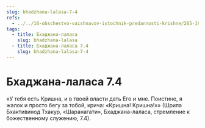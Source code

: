 ```yaml
---
slug: bhadzhana-lalasa-7-4
refs:
  - ../../16-obschestvo-vaishnavov-istochnik-predannosti-krishne/265-1982-11-05-b3-c-obshhenie-s-vajshnavami-pozvolit-dostich-tseli-chelovecheskoj-zhizni.md
tags:
  - title: Бхаджана-лаласа
    slug: bhadzhana-lalasa
  - title: Бхаджана-лаласа 7.4
    slug: bhadzhana-lalasa-7-4
---
```


# Бхаджана-лаласа 7.4

«У тебя есть Кришна, и в твоей власти дать Его и мне. Поистине, я жалок и просто бегу за тобой, крича: «Кришна! Кришна!»» (Шрила Бхактивинод Тхакур, «Шаранагати», Бхаджана-лаласа, стремление к божественному служению, 7.4).
